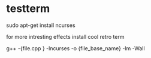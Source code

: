 # testterm
sudo apt-get install ncurses

for more intresting effects install cool retro term

g++ -{file.cpp } -lncurses -o {file_base_name} -lm -Wall
